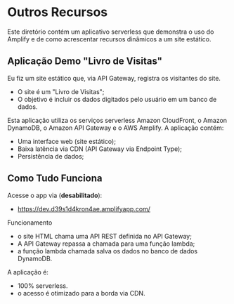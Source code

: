 # Outros Recursos

Este diretório contém um aplicativo serverless que demonstra o uso do Amplify e de como acrescentar recursos dinâmicos a
um site estático.

## Aplicação Demo "Livro de Visitas"

Eu fiz um site estático que, via API Gateway, registra os visitantes do site.

- O site é um "Livro de Visitas";
- O objetivo é incluir os dados digitados pelo usuário em um banco de dados.

Esta aplicação utiliza os serviços serverless Amazon CloudFront, o Amazon DynamoDB, o Amazon API Gateway e o AWS
Amplify. A aplicação contém:

- Uma interface web (site estático);
- Baixa latência via CDN (API Gateway via Endpoint Type);
- Persistência de dados;

## Como Tudo Funciona

Acesse o app via (**desabilitado**):

- https://dev.d39s1d4kron4ae.amplifyapp.com/

Funcionamento

- o site HTML chama uma API REST definida no API Gateway;
- A API Gateway repassa a chamada para uma função lambda;
- a função lambda chamada salva os dados no banco de dados DynamoDB.

A aplicação é:

- 100% serverless.
- o acesso é otimizado para a borda via CDN.
